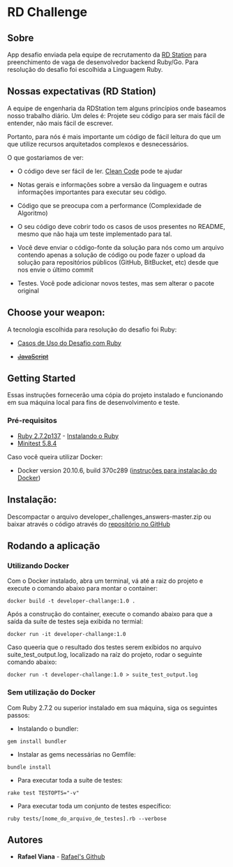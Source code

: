 # RD Challenge

## Sobre

App desafio enviada pela equipe de recrutamento da [RD Station](https://www.rdstation.com/) para preenchimento de vaga de desenvolvedor backend Ruby/Go.
Para resolução do desafio foi escolhida a Linguagem Ruby.

## Nossas expectativas (RD Station)

A equipe de engenharia da RDStation tem alguns princípios onde baseamos nosso trabalho diário. Um deles é: Projete seu código para ser mais fácil de entender, não mais fácil de escrever.

Portanto, para nós é mais importante um código de fácil leitura do que um que utilize recursos arquitetados complexos e desnecessários.

O que gostariamos de ver:

- O código deve ser fácil de ler. [Clean Code](https://medium.com/rd-shipit/clean-code-23580b4e556c) pode te ajudar

- Notas gerais e informações sobre a versão da linguagem e outras informações importantes para executar seu código.

- Código que se preocupa com a performance (Complexidade de Algoritmo)

- O seu código deve cobrir todo os casos de usos presentes no README, mesmo que não haja um teste implementado para tal.

- Você deve enviar o código-fonte da solução para nós como um arquivo contendo apenas a solução de código ou pode fazer o upload da solução para repositórios públicos (GitHub, BitBucket, etc) desde que nos envie o último commit

- Testes. Você pode adicionar novos testes, mas sem alterar o pacote original
## Choose your weapon:
A tecnologia escolhida para resolução do desafio foi Ruby:

-   [Casos de Uso do Desafio com Ruby](ruby/README.md)

-  ~~[JavaScript](javascript/README.md)~~
## Getting Started

Essas instruções fornecerão uma cópia do projeto instalado e funcionando em sua máquina local para fins de desenvolvimento e teste.
### Pré-requisitos

* [Ruby 2.7.2p137](https://www.ruby-lang.org/) - [Instalando o Ruby](https://www.ruby-lang.org/pt/documentation/installation/)
* [Minitest 5.8.4](https://github.com/seattlerb/minitest)

Caso você queira utilizar Docker:

* Docker version 20.10.6, build 370c289 ([instruções para instalação do Docker](https://docs.docker.com/engine/install/))

## Instalação:
Descompactar o arquivo developer_challenges_answers-master.zip ou baixar através o código através do  [repositório no GitHub](https://github.com/rvlaraujo/developer_challenges)

## Rodando a aplicação
### Utilizando Docker
Com o Docker instalado, abra um terminal, vá até a raiz do projeto e execute o comando abaixo para montar o container:
```
docker build -t developer-challange:1.0 .
```
Após a construção do container, execute o comando abaixo para que a saída da suíte de testes seja exibida no termial:
```
docker run -it developer-challange:1.0
```

Caso queeria que o resultado dos testes serem exibidos no arquivo suite_test_output.log, localizado na raíz do projeto, rodar o seguinte comando abaixo:

```
docker run -t developer-challange:1.0 > suite_test_output.log
```
### Sem utilização do Docker
Com Ruby 2.7.2 ou superior instalado em sua máquina, siga os seguintes passos:

- Instalando o bundler:
```
gem install bundler
```

- Instalar as gems necessárias no Gemfile:
```
bundle install
```

- Para executar toda a suíte de testes:
```
rake test TESTOPTS="-v"
```

- Para executar toda um conjunto de testes específico:
```
ruby tests/[nome_do_arquivo_de_testes].rb --verbose
```


## Autores

* **Rafael Viana** - [Rafael's Github](https://github.com/rvlaraujo)